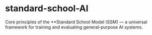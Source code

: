 # standard-school-AI
Core principles of the **Standard School Model (SSM) — a universal framework for training and evaluating general-purpose AI systems.
